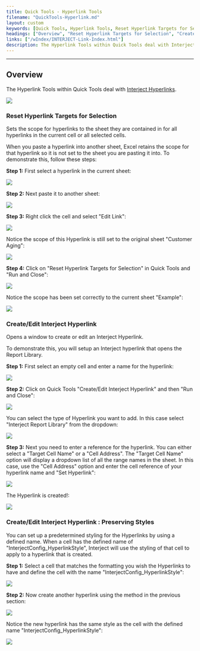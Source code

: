 ```yaml
---
title: Quick Tools - Hyperlink Tools
filename: "QuickTools-Hyperlink.md"
layout: custom
keywords: [Quick Tools, Hyperlink Tools, Reset Hyperlink Targets for Selection, Create/Edit Interject Hyperlink]
headings: ["Overview", "Reset Hyperlink Targets for Selection", "Create/Edit Interject Hyperlink", "Create/Edit Interject Hyperlink : Preserving Styles"]
links: ["/wIndex/INTERJECT-Link-Index.html"]
description: The Hyperlink Tools within Quick Tools deal with Interject Hyperlinks.
---
```

* * *

## Overview

The Hyperlink Tools within Quick Tools deal with [Interject Hyperlinks](/wIndex/INTERJECT-Link-Index.html).

![](/images/QuickTools/HyperlinkTools.png)
<br>

### Reset Hyperlink Targets for Selection

Sets the scope for hyperlinks to the sheet they are contained in for all hyperlinks in the current cell or all selected cells.

When you paste a hyperlink into another sheet, Excel retains the scope for that hyperlink so it is not set to the sheet you are pasting it into. To demonstrate this, follow these steps:

**Step 1:** First select a hyperlink in the current sheet:

![](/images/QuickTools/HyperlinkScopeBefore.png)
<br>

**Step 2:** Next paste it to another sheet:

![](/images/QuickTools/HyperlinkScopeBefore2.png)
<br>

**Step 3:** Right click the cell and select "Edit Link":

![](/images/QuickTools/HyperlinkScopeEditLink.png)
<br>

Notice the scope of this Hyperlink is still set to the original sheet "Customer Aging":

![](/images/QuickTools/HyperlinkScopeBadScope.png)
<br>

**Step 4:** Click on "Reset Hyperlink Targets for Selection" in Quick Tools and "Run and Close":

![](/images/QuickTools/HyperlinkScopeClick.png)
<br>

Notice the scope has been set correctly to the current sheet "Example":

![](/images/QuickTools/HyperlinkScopeAfter.png)
<br>

### Create/Edit Interject Hyperlink

Opens a window to create or edit an Interject Hyperlink.

To demonstrate this, you will setup an Interject hyperlink that opens the Report Library.

**Step 1:** First select an empty cell and enter a name for the hyperlink:

![](/images/QuickTools/CreateHyperlinkBefore.png)
<br>

**Step 2:** Click on Quick Tools "Create/Edit Interject Hyperlink" and then "Run and Close":

![](/images/QuickTools/CreateHyperlinkClick.png)
<br>

You can select the type of Hyperlink you want to add. In this case select "Interject Report Library" from the dropdown:

![](/images/QuickTools/CreateHyperlinkType.png)
<br>

**Step 3:** Next you need to enter a reference for the hyperlink. You can either select a "Target Cell Name" or a "Cell Address". The "Target Cell Name" option will display a dropdown list of all the range names in the sheet. In this case, use the "Cell Address" option and enter the cell reference of your hyperlink name and "Set Hyperlink":

![](/images/QuickTools/CreateHyperlinkByCell.png)
<br>

The Hyperlink is created!:

![](/images/QuickTools/CreateHyperlinkAfter.png)
<br>

### Create/Edit Interject Hyperlink : Preserving Styles

You can set up a predetermined styling for the Hyperlinks by using a defined name. When a cell has the defined name of "InterjectConfig_HyperlinkStyle", Interject will use the styling of that cell to apply to a hyperlink that is created.

**Step 1:** Select a cell that matches the formatting you wish the Hyperlinks to have and define the cell with the name "InterjectConfig_HyperlinkStyle":

![](/images/QuickTools/HyperlinkStyle.png)
<br>

**Step 2:** Now create another hyperlink using the method in the previous section:

![](/images/QuickTools/HyperlinkStyleMiddle.png)
<br>

Notice the new hyperlink has the same style as the cell with the defined name "InterjectConfig_HyperlinkStyle":

![](/images/QuickTools/HyperlinkStyleAfter.png)
<br>
